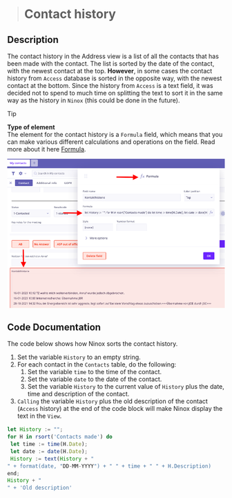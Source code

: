 > # Contact history

## Description

The contact history in the Address view is a list of all the contacts that has been made with the contact. The list is sorted by the date of the contact, with the newest contact at the top. **However**, in some cases the contact history from `Access` database is sorted in the opposite way, with the newest contact at the bottom. Since the history from `Access` is a text field, it was decided not to spend to much time on splitting the text to sort it in the same way as the history in `Ninox` (this could be done in the future).

> [!TIP]
> **Type of element**<br>The element for the contact history is a `Formula` field, which means that you can make various different calculations and operations on the field. Read more about it here [Formula](https://docs.ninox.com/en/tutorial/intermediate#working-with-formulas).

![Contact history](../../../images/ninox_code_docs/contact_history.png)

## Code Documentation

The code below shows how Ninox sorts the contact history.

1. Set the variable `History` to an empty string.
2. For each contact in the `Contacts` table, do the following:
   1. Set the variable `time` to the time of the contact.
   2. Set the variable `date` to the date of the contact.
   3. Set the variable `History` to the current value of `History` plus the date, time and description of the contact.
3. `Calling` the variable `History` plus the old description of the contact (`Access` history) at the end of the code block will make Ninox display the text in the `View`.

```javascript
let History := "";
for H in rsort('Contacts made') do
 let time := time(H.Date);
 let date := date(H.Date);
 History := text(History + "
" + format(date, "DD-MM-YYYY") + " " + time + " " + H.Description)
end;
History + "
" + 'Old description'
```